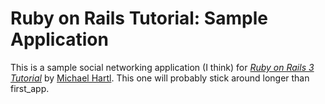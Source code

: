 # Ruby on Rails Tutorial: Sample Application

This is a sample social networking application (I think) for
[*Ruby on Rails 3 Tutorial*](http://www.railstutorial.org/) by
[Michael Hartl](http://www.michaelhartl.com/). This one will probably stick
around longer than first_app.
